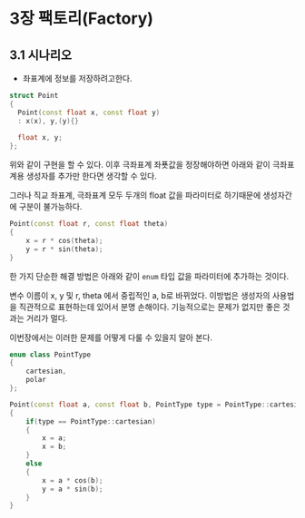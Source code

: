 # 3장 팩토리(Factory)

## 3.1 시나리오

- 좌표계에 정보를 저장하려고한다.

```c++
struct Point
{
  Point(const float x, const float y)
  : x(x), y,(y){}
  
  float x, y;
};
```
위와 같이 구현을 할 수 있다. 이후 극좌표계 좌푯값을 정장해야하면 아래와 같이 
극좌표계용 생성자를 추가만 한다면 생각할 수 있다.

그러나 직교 좌표계, 극좌표계 모두 두개의 float 값을 파라미터로 하기때문에
생성자간에 구분이 불가능하다.

```c++
Point(const float r, const float theta)
{
    x = r * cos(theta);
    y = r * sin(theta);
}
```

한 가지 단순한 해결 방법은 아래와 같이 `enum` 타입 값을 파라미터에 추가하는 것이다. 

변수 이름이 x, y 및 r, theta 에서 중립적인 a, b로 바뀌었다.
이방법은 생성자의 사용법을 직관적으로 표현하는데 있어서 분명 손해이다.
기능적으로는 문제가 없지만 좋은 것과는 거리가 멀다.

이번장에서는 이러한 문제를 어떻게 다룰 수 있을지 알아 본다.

```c++
enum class PointType
{
    cartesian,
    polar    
};

Point(const float a, const float b, PointType type = PointType::cartesian)
{
    if(type == PointType::cartesian)
    {
        x = a;
        x = b;
    }
    else
    {
        x = a * cos(b);
        y = a * sin(b);
    }
}
```

